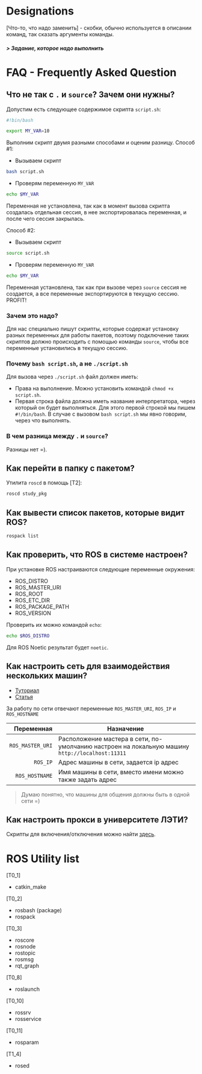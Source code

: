 # Designations

[Что-то, что надо заменить] - скобки, обычно используется в описании команд, так сказать аргументы команды.
##### > Задание, которое надо выполнить

# FAQ - Frequently Asked Question

## Что не так с `.` и `source`? Зачем они нужны?

Допустим есть следующее содержимое скрипта `script.sh`:
```bash
#!bin/bash

export MY_VAR=10
```

Выполним скрипт двумя разными способами и оценим разницу.
Способ #1:
- Вызываем скрипт
```bash
bash script.sh
```

- Проверям переменную `MY_VAR`
```bash
echo $MY_VAR
```

Переменная не установлена, так как в момент вызова скрипта создалась отдельная сессия, в нее экспортировалась переменная, и после чего сессия закрылась.

Способ #2:
- Вызываем скрипт
```bash
source script.sh
```

- Проверям переменную `MY_VAR`
```bash
echo $MY_VAR
```

Переменная установлена, так как при вызове через `source` сессия не создается, а все переменные экспортируются в текущую сессию. PROFIT!

### Зачем это надо?
Для нас специально пишут скрипты, которые содержат установку разных переменных для работы пакетов, поэтому подключение таких скриптов должно происходить с помощью команды `source`, чтобы все переменные установились в текущую сессию.

### Почему `bash script.sh`, а не `./script.sh`
Для вызова через `./script.sh` файл должен иметь:
- Права на выполнение. Можно установить командой `chmod +x script.sh`.
- Первая строка файла должна иметь название интерпретатора, через который он будет выполняться. Для этого первой строкой мы пишем `#!/bin/bash`. В случае с вызовом `bash script.sh` мы явно говорим, через что выполнять.

### В чем разница между `.` и `source`?
Разницы нет =).

## Как перейти в папку с пакетом?

Утилита `roscd` в помощь [T2]:
```bash
roscd study_pkg
```

## Как вывести список пакетов, которые видит ROS?

```bash
rospack list
```

## Как проверить, что ROS в системе настроен?

При установке ROS настраиваются следующие переменные окружения:
- ROS_DISTRO
- ROS_MASTER_URI
- ROS_ROOT
- ROS_ETC_DIR
- ROS_PACKAGE_PATH
- ROS_VERSION

Проверить их можно командой `echo`:
```bash
echo $ROS_DISTRO
```

Для ROS Noetic результат будет `noetic`.

## Как настроить сеть для взаимодействия нескольких машин?
- [Туториал](http://wiki.ros.org/ROS/Tutorials/MultipleMachines)  
- [Статья](http://wiki.ros.org/ROS/NetworkSetup)

За работу по сети отвечают переменные `ROS_MASTER_URI`, `ROS_IP` и `ROS_HOSTNAME`  

| Переменная       | Назначение
|-----------------:|------------
|`ROS_MASTER_URI`  | Расположение мастера в сети, по-умолчанию настроен на локальную машину `http://localhost:11311`
|`ROS_IP`          | Адрес машины в сети, задается ip адрес
|`ROS_HOSTNAME`    | Имя машины в сети, вместо имени можно также задать адрес

> Думаю понятно, что машины для общения должны быть в одной сети =)

## Как настроить прокси в университете ЛЭТИ?

Скрипты для включения/отключения можно найти [здесь](https://gist.github.com/KaiL4eK/1c4b4f5581877cbd635c23594433d42b).


# ROS Utility list

[T0_1]
- catkin_make

[T0_2]
- rosbash (package)
- rospack

[T0_3]
- roscore
- rosnode
- rostopic
- rosmsg
- rqt_graph

[T0_8]
- roslaunch

[T0_10]
- rossrv
- rosservice

[T0_11]
- rosparam

[T1_4]
- rosed

